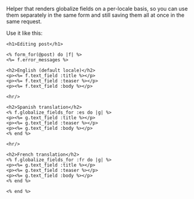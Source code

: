 Helper that renders globalize fields
on a per-locale basis, so you can use them separately
in the same form and still saving them all at once
in the same request.

Use it like this:

    <h1>Editing post</h1> 
  
    <% form_for(@post) do |f| %>
    <%= f.error_messages %>
  
    <h2>English (default locale)</h2>
    <p><%= f.text_field :title %></p>
    <p><%= f.text_field :teaser %></p>
    <p><%= f.text_field :body %></p>
    
    <hr/>
    
    <h2>Spanish translation</h2>
    <% f.globalize_fields_for :es do |g| %>
    <p><%= g.text_field :title %></p>
    <p><%= g.text_field :teaser %></p>
    <p><%= g.text_field :body %></p>
    <% end %>
    
    <hr/>
    
    <h2>French translation</h2>
    <% f.globalize_fields_for :fr do |g| %>
    <p><%= g.text_field :title %></p>
    <p><%= g.text_field :teaser %></p>
    <p><%= g.text_field :body %></p>
    <% end %>
    
    <% end %>
